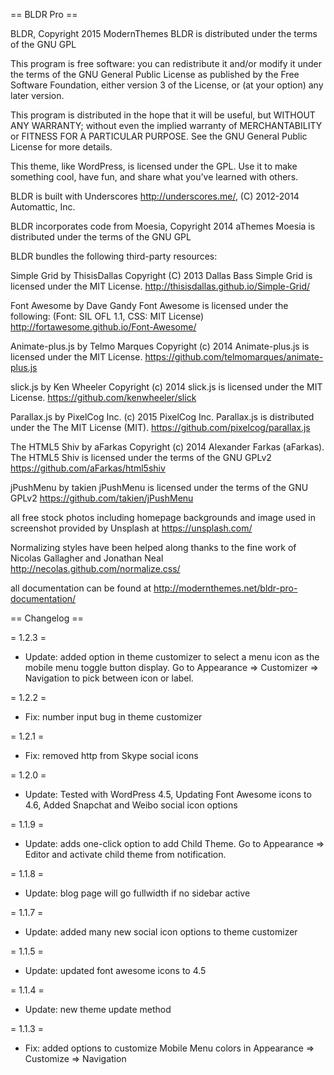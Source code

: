 == BLDR Pro ==

BLDR, Copyright 2015 ModernThemes
BLDR is distributed under the terms of the GNU GPL

This program is free software: you can redistribute it and/or modify
it under the terms of the GNU General Public License as published by
the Free Software Foundation, either version 3 of the License, or
(at your option) any later version.

This program is distributed in the hope that it will be useful,
but WITHOUT ANY WARRANTY; without even the implied warranty of
MERCHANTABILITY or FITNESS FOR A PARTICULAR PURPOSE.  See the
GNU General Public License for more details.

This theme, like WordPress, is licensed under the GPL.
Use it to make something cool, have fun, and share what you've learned with others.

BLDR is built with Underscores http://underscores.me/, (C) 2012-2014 Automattic, Inc.

BLDR incorporates code from Moesia, Copyright 2014 aThemes
Moesia is distributed under the terms of the GNU GPL 

BLDR bundles the following third-party resources:

Simple Grid by ThisisDallas Copyright (C) 2013 Dallas Bass
Simple Grid is licensed under the MIT License.
http://thisisdallas.github.io/Simple-Grid/

Font Awesome by Dave Gandy
Font Awesome is licensed under the following: (Font: SIL OFL 1.1, CSS: MIT License)
http://fortawesome.github.io/Font-Awesome/

Animate-plus.js by Telmo Marques Copyright (c) 2014
Animate-plus.js is licensed under the MIT License.
https://github.com/telmomarques/animate-plus.js

slick.js by Ken Wheeler Copyright (c) 2014
slick.js is licensed under the MIT License.
https://github.com/kenwheeler/slick  

Parallax.js by PixelCog Inc. (c) 2015 PixelCog Inc.
Parallax.js is distributed under the The MIT License (MIT).
https://github.com/pixelcog/parallax.js

The HTML5 Shiv by aFarkas Copyright (c) 2014 Alexander Farkas (aFarkas).
The HTML5 Shiv is licensed under the terms of the GNU GPLv2 
https://github.com/aFarkas/html5shiv 

jPushMenu by takien
jPushMenu is licensed under the terms of the GNU GPLv2 
https://github.com/takien/jPushMenu

all free stock photos including homepage backgrounds and image used in screenshot provided by Unsplash at https://unsplash.com/ 

Normalizing styles have been helped along thanks to the fine work of
Nicolas Gallagher and Jonathan Neal http://necolas.github.com/normalize.css/

all documentation can be found at http://modernthemes.net/bldr-pro-documentation/


== Changelog ==

= 1.2.3 = 
* Update: added option in theme customizer to select a menu icon as the mobile menu toggle button display. Go to Appearance => Customizer => Navigation to pick between icon or label. 

= 1.2.2 = 
* Fix: number input bug in theme customizer 

= 1.2.1 = 
* Fix: removed http from Skype social icons

= 1.2.0 =
* Update: Tested with WordPress 4.5, Updating Font Awesome icons to 4.6, Added Snapchat and Weibo social icon options

= 1.1.9 =
* Update: adds one-click option to add Child Theme. Go to Appearance => Editor and activate child theme from notification. 

= 1.1.8 =
* Update: blog page will go fullwidth if no sidebar active 

= 1.1.7 =
* Update: added many new social icon options to theme customizer 

= 1.1.5 =
* Update: updated font awesome icons to 4.5

= 1.1.4 =
* Update: new theme update method

= 1.1.3 =
* Fix: added options to customize Mobile Menu colors in Appearance => Customize => Navigation

